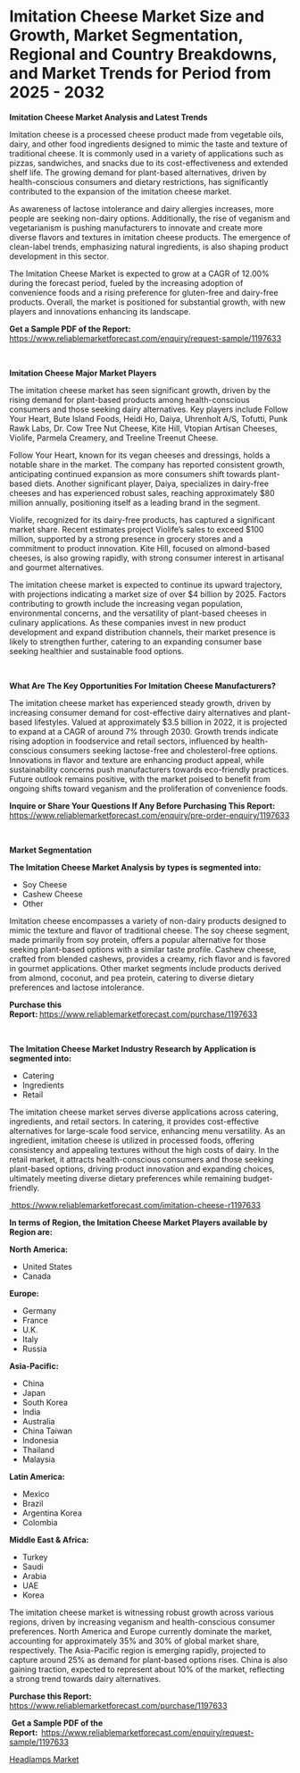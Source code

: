 <p><h1>Imitation Cheese Market Size and Growth, Market Segmentation, Regional and Country Breakdowns, and Market Trends for Period from 2025 -  2032</h1></p><p><strong>Imitation Cheese Market Analysis and Latest Trends</strong></p>
<p><p>Imitation cheese is a processed cheese product made from vegetable oils, dairy, and other food ingredients designed to mimic the taste and texture of traditional cheese. It is commonly used in a variety of applications such as pizzas, sandwiches, and snacks due to its cost-effectiveness and extended shelf life. The growing demand for plant-based alternatives, driven by health-conscious consumers and dietary restrictions, has significantly contributed to the expansion of the imitation cheese market.</p><p>As awareness of lactose intolerance and dairy allergies increases, more people are seeking non-dairy options. Additionally, the rise of veganism and vegetarianism is pushing manufacturers to innovate and create more diverse flavors and textures in imitation cheese products. The emergence of clean-label trends, emphasizing natural ingredients, is also shaping product development in this sector.</p><p>The Imitation Cheese Market is expected to grow at a CAGR of 12.00% during the forecast period, fueled by the increasing adoption of convenience foods and a rising preference for gluten-free and dairy-free products. Overall, the market is positioned for substantial growth, with new players and innovations enhancing its landscape.</p></p>
<p><strong>Get a Sample PDF of the Report:&nbsp;</strong> <a href="https://www.reliablemarketforecast.com/enquiry/request-sample/1197633?utm_campaign=3200&utm_medium=2&utm_source=Github&utm_content=ia&utm_term=04042025&utm_id=imitation-cheese">https://www.reliablemarketforecast.com/enquiry/request-sample/1197633</a></p>
<p>&nbsp;</p>
<p><strong>Imitation Cheese Major Market Players</strong></p>
<p><p>The imitation cheese market has seen significant growth, driven by the rising demand for plant-based products among health-conscious consumers and those seeking dairy alternatives. Key players include Follow Your Heart, Bute Island Foods, Heidi Ho, Daiya, Uhrenholt A/S, Tofutti, Punk Rawk Labs, Dr. Cow Tree Nut Cheese, Kite Hill, Vtopian Artisan Cheeses, Violife, Parmela Creamery, and Treeline Treenut Cheese.</p><p>Follow Your Heart, known for its vegan cheeses and dressings, holds a notable share in the market. The company has reported consistent growth, anticipating continued expansion as more consumers shift towards plant-based diets. Another significant player, Daiya, specializes in dairy-free cheeses and has experienced robust sales, reaching approximately $80 million annually, positioning itself as a leading brand in the segment.</p><p>Violife, recognized for its dairy-free products, has captured a significant market share. Recent estimates project Violife’s sales to exceed $100 million, supported by a strong presence in grocery stores and a commitment to product innovation. Kite Hill, focused on almond-based cheeses, is also growing rapidly, with strong consumer interest in artisanal and gourmet alternatives.</p><p>The imitation cheese market is expected to continue its upward trajectory, with projections indicating a market size of over $4 billion by 2025. Factors contributing to growth include the increasing vegan population, environmental concerns, and the versatility of plant-based cheeses in culinary applications. As these companies invest in new product development and expand distribution channels, their market presence is likely to strengthen further, catering to an expanding consumer base seeking healthier and sustainable food options.</p></p>
<p>&nbsp;</p>
<p><strong>What Are The Key Opportunities For Imitation Cheese Manufacturers?</strong></p>
<p><p>The imitation cheese market has experienced steady growth, driven by increasing consumer demand for cost-effective dairy alternatives and plant-based lifestyles. Valued at approximately $3.5 billion in 2022, it is projected to expand at a CAGR of around 7% through 2030. Growth trends indicate rising adoption in foodservice and retail sectors, influenced by health-conscious consumers seeking lactose-free and cholesterol-free options. Innovations in flavor and texture are enhancing product appeal, while sustainability concerns push manufacturers towards eco-friendly practices. Future outlook remains positive, with the market poised to benefit from ongoing shifts toward veganism and the proliferation of convenience foods.</p></p>
<p><strong>Inquire or Share Your Questions If Any Before Purchasing This Report:</strong> <a href="https://www.reliablemarketforecast.com/enquiry/pre-order-enquiry/1197633?utm_campaign=3200&utm_medium=2&utm_source=Github&utm_content=ia&utm_term=04042025&utm_id=imitation-cheese">https://www.reliablemarketforecast.com/enquiry/pre-order-enquiry/1197633</a></p>
<p>&nbsp;</p>
<p><strong>Market Segmentation</strong></p>
<p><strong>The Imitation Cheese Market Analysis by types is segmented into:</strong></p>
<p><ul><li>Soy Cheese</li><li>Cashew Cheese</li><li>Other</li></ul></p>
<p><p>Imitation cheese encompasses a variety of non-dairy products designed to mimic the texture and flavor of traditional cheese. The soy cheese segment, made primarily from soy protein, offers a popular alternative for those seeking plant-based options with a similar taste profile. Cashew cheese, crafted from blended cashews, provides a creamy, rich flavor and is favored in gourmet applications. Other market segments include products derived from almond, coconut, and pea protein, catering to diverse dietary preferences and lactose intolerance.</p></p>
<p><strong>Purchase this Report:&nbsp;</strong><a href="https://www.reliablemarketforecast.com/purchase/1197633?utm_campaign=3200&utm_medium=2&utm_source=Github&utm_content=ia&utm_term=04042025&utm_id=imitation-cheese">https://www.reliablemarketforecast.com/purchase/1197633</a></p>
<p>&nbsp;</p>
<p><strong>The Imitation Cheese Market Industry Research by Application is segmented into:</strong></p>
<p><ul><li>Catering</li><li>Ingredients</li><li>Retail</li></ul></p>
<p><p>The imitation cheese market serves diverse applications across catering, ingredients, and retail sectors. In catering, it provides cost-effective alternatives for large-scale food service, enhancing menu versatility. As an ingredient, imitation cheese is utilized in processed foods, offering consistency and appealing textures without the high costs of dairy. In the retail market, it attracts health-conscious consumers and those seeking plant-based options, driving product innovation and expanding choices, ultimately meeting diverse dietary preferences while remaining budget-friendly.</p></p>
<p><a href="https://www.reliablemarketforecast.com/imitation-cheese-r1197633?utm_campaign=3200&utm_medium=2&utm_source=Github&utm_content=ia&utm_term=04042025&utm_id=imitation-cheese">&nbsp;https://www.reliablemarketforecast.com/imitation-cheese-r1197633</a></p>
<p><strong>In terms of Region, the Imitation Cheese Market Players available by Region are:</strong></p>
<p>
    <p> <strong> North America: </strong>
        <ul>
            <li>United States</li>
            <li>Canada</li>
        </ul>
        </p> 
    <p> <strong> Europe: </strong>
        <ul>
            <li>Germany</li>
            <li>France</li>
            <li>U.K.</li>
            <li>Italy</li>
            <li>Russia</li>
        </ul>
        </p> 
    <p> <strong> Asia-Pacific: </strong>
        <ul>
            <li>China</li>
            <li>Japan</li>
            <li>South Korea</li>
            <li>India</li>
            <li>Australia</li>
            <li>China Taiwan</li>
            <li>Indonesia</li>
            <li>Thailand</li>
            <li>Malaysia</li>
        </ul>
        </p> 
    <p> <strong> Latin America: </strong>
        <ul>
            <li>Mexico</li>
            <li>Brazil</li>
            <li>Argentina Korea</li>
            <li>Colombia</li>
        </ul>
        </p> 
    <p> <strong> Middle East & Africa: </strong>
        <ul>
            <li>Turkey</li>
            <li>Saudi</li>
            <li>Arabia</li>
            <li>UAE</li>
            <li>Korea</li>
        </ul>
    </p>
    </p>
<p><p>The imitation cheese market is witnessing robust growth across various regions, driven by increasing veganism and health-conscious consumer preferences. North America and Europe currently dominate the market, accounting for approximately 35% and 30% of global market share, respectively. The Asia-Pacific region is emerging rapidly, projected to capture around 25% as demand for plant-based options rises. China is also gaining traction, expected to represent about 10% of the market, reflecting a strong trend towards dairy alternatives.</p></p>
<p><strong>Purchase this Report: </strong><a href="https://www.reliablemarketforecast.com/purchase/1197633?utm_campaign=3200&utm_medium=2&utm_source=Github&utm_content=ia&utm_term=04042025&utm_id=imitation-cheese">https://www.reliablemarketforecast.com/purchase/1197633</a></p>
<p>&nbsp;<strong>Get a Sample PDF of the Report:&nbsp;&nbsp;</strong><a href="https://www.reliablemarketforecast.com/enquiry/request-sample/1197633?utm_campaign=3200&utm_medium=2&utm_source=Github&utm_content=ia&utm_term=04042025&utm_id=imitation-cheese">https://www.reliablemarketforecast.com/enquiry/request-sample/1197633</a></p>
<p><strong></strong></p>
<p><p><a href="https://github.com/kaloyhboosh/Market-Research-Report-List-1/blob/main/headlamps-market.md?utm_campaign=3200&utm_medium=2&utm_source=Github&utm_content=ia&utm_term=04042025&utm_id=imitation-cheese">Headlamps Market</a></p></p>